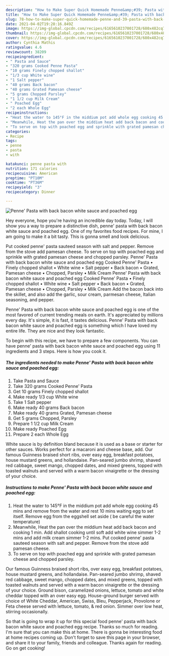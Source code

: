 ```yaml
---
description: "How to Make Super Quick Homemade Penne&amp;#39; Pasta with back bacon white sauce and poached egg"
title: "How to Make Super Quick Homemade Penne&amp;#39; Pasta with back bacon white sauce and poached egg"
slug: 78-how-to-make-super-quick-homemade-penne-and-39-pasta-with-back-bacon-white-sauce-and-poached-egg
date: 2021-04-02T19:28:16.849Z
image: https://img-global.cpcdn.com/recipes/6165610237001728/680x482cq70/penne-pasta-with-back-bacon-white-sauce-and-poached-egg-recipe-main-photo.jpg
thumbnail: https://img-global.cpcdn.com/recipes/6165610237001728/680x482cq70/penne-pasta-with-back-bacon-white-sauce-and-poached-egg-recipe-main-photo.jpg
cover: https://img-global.cpcdn.com/recipes/6165610237001728/680x482cq70/penne-pasta-with-back-bacon-white-sauce-and-poached-egg-recipe-main-photo.jpg
author: Cynthia Mathis
ratingvalue: 4.6
reviewcount: 38209
recipeingredient:
- " Pasta and Sauce"
- "320 grams Cooked Penne Pasta"
- "10 grams Finely chopped shallot"
- "1/3 cup White wine"
- "1 Salt pepper"
- "40 grams Back bacon"
- "40 grams Grated Pamesan cheese"
- "5 grams Chopped Parsley"
- "1 1/2 cup Milk Cream"
- " Poached Egg"
- "2 each Whole Egg"
recipeinstructions:
- "Heat the water to 145°F in the middium pot add whole egg cooking 45 mins and remove from the water and rest 10 mins waiting egg to set itself. Remove egg from the eggshell set aside ( be careful the water temperature)"
- "Meanwhile, Heat the pan over the middium heat add back bacon and cooking 1 min. Add shallot cooking until soft add white wine simmer 1-2 mins and add milk cream simmer 1-2 mins. Put cooked penne&#39; pasta sauteed season with salt and pepper. Remove from the stove add pamesan cheese."
- "To serve on top with poached egg and sprinkle with grated pamesan cheese and chopped parsley."
categories:
- Recipe
tags:
- penne
- pasta
- with

katakunci: penne pasta with 
nutrition: 171 calories
recipecuisine: American
preptime: "PT10M"
cooktime: "PT36M"
recipeyield: "3"
recipecategory: Dinner

---
```



![Penne&#39; Pasta with back bacon white sauce and poached egg](https://img-global.cpcdn.com/recipes/6165610237001728/680x482cq70/penne-pasta-with-back-bacon-white-sauce-and-poached-egg-recipe-main-photo.jpg)

Hey everyone, hope you're having an incredible day today. Today, I will show you a way to prepare a distinctive dish, penne&#39; pasta with back bacon white sauce and poached egg. One of my favorites food recipes. For mine, I am going to make it a bit tasty. This is gonna smell and look delicious.

Put cooked penne&#39; pasta sauteed season with salt and pepper. Remove from the stove add pamesan cheese. To serve on top with poached egg and sprinkle with grated pamesan cheese and chopped parsley. Penne&#39; Pasta with back bacon white sauce and poached egg Cooked Penne&#39; Pasta • Finely chopped shallot • White wine • Salt pepper • Back bacon • Grated, Pamesan cheese • Chopped, Parsley • Milk Cream Penne&#39; Pasta with back bacon white sauce and poached egg Cooked Penne&#39; Pasta • Finely chopped shallot • White wine • Salt pepper • Back bacon • Grated, Pamesan cheese • Chopped, Parsley • Milk Cream Add the bacon back into the skillet, and also add the garlic, sour cream, parmesan cheese, Italian seasoning, and pepper.

Penne&#39; Pasta with back bacon white sauce and poached egg is one of the most favored of current trending meals on earth. It's appreciated by millions every day. It's simple, it is fast, it tastes delicious. Penne&#39; Pasta with back bacon white sauce and poached egg is something which I have loved my entire life. They are nice and they look fantastic.


To begin with this recipe, we have to prepare a few components. You can have penne&#39; pasta with back bacon white sauce and poached egg using 11 ingredients and 3 steps. Here is how you cook it.

<!--inarticleads1-->

##### The ingredients needed to make Penne&#39; Pasta with back bacon white sauce and poached egg:

1. Take  Pasta and Sauce
1. Take 320 grams Cooked Penne&#39; Pasta
1. Get 10 grams Finely chopped shallot
1. Make ready 1/3 cup White wine
1. Take 1 Salt pepper
1. Make ready 40 grams Back bacon
1. Make ready 40 grams Grated, Pamesan cheese
1. Get 5 grams Chopped, Parsley
1. Prepare 1 1/2 cup Milk Cream
1. Make ready  Poached Egg
1. Prepare 2 each Whole Egg


White sauce is by definition bland because it is used as a base or starter for other sauces. Works perfect for a macaroni and cheese base, add. Our famous Guinness braised short ribs, over easy egg, breakfast potatoes, house mustard greens, and hollandaise. Pan-seared jumbo shrimp, shaved red cabbage, sweet mango, chopped dates, and mixed greens, topped with toasted walnuts and served with a warm bacon vinaigrette or the dressing of your choice. 

<!--inarticleads2-->

##### Instructions to make Penne&#39; Pasta with back bacon white sauce and poached egg:

1. Heat the water to 145°F in the middium pot add whole egg cooking 45 mins and remove from the water and rest 10 mins waiting egg to set itself. Remove egg from the eggshell set aside ( be careful the water temperature)
1. Meanwhile, Heat the pan over the middium heat add back bacon and cooking 1 min. Add shallot cooking until soft add white wine simmer 1-2 mins and add milk cream simmer 1-2 mins. Put cooked penne&#39; pasta sauteed season with salt and pepper. Remove from the stove add pamesan cheese.
1. To serve on top with poached egg and sprinkle with grated pamesan cheese and chopped parsley.


Our famous Guinness braised short ribs, over easy egg, breakfast potatoes, house mustard greens, and hollandaise. Pan-seared jumbo shrimp, shaved red cabbage, sweet mango, chopped dates, and mixed greens, topped with toasted walnuts and served with a warm bacon vinaigrette or the dressing of your choice. Ground bison, caramelized onions, lettuce, tomato and white cheddar topped with an over easy egg. House-ground burger served with choice of White Cheddar, American, Swiss, Bleu, Pepperjack, Provolone or Feta cheese served with lettuce, tomato, &amp; red onion. Simmer over low heat, stirring occasionally. 

So that is going to wrap it up for this special food penne&#39; pasta with back bacon white sauce and poached egg recipe. Thanks so much for reading. I'm sure that you can make this at home. There is gonna be interesting food at home recipes coming up. Don't forget to save this page in your browser, and share it to your family, friends and colleague. Thanks again for reading. Go on get cooking!
